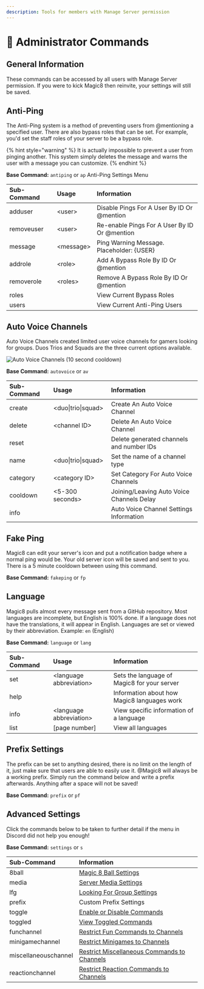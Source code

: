 ```yaml
---
description: Tools for members with Manage Server permission
---
```


# 👮 Administrator Commands

## General Information

These commands can be accessed by all users with Manage Server permission. If you were to kick Magic8 then reinvite, your settings will still be saved.

## Anti-Ping

The Anti-Ping system is a method of preventing users from @mentioning a specified user. There are also bypass roles that can be set. For example, you'd set the staff roles of your server to be a bypass role.

{% hint style="warning" %}
It is actually impossible to prevent a user from pinging another. This system simply deletes the message and warns the user with a message you can customize.
{% endhint %}

**Base Command:** `antiping` or `ap` Anti-Ping Settings Menu

| Sub-Command | Usage | Information |
| :--- | :--- | :--- |
| adduser | &lt;user&gt; | Disable Pings For A User By ID Or @mention |
| removeuser | &lt;user&gt; | Re-enable Pings For A User By ID Or @mention |
| message | &lt;message&gt; | Ping Warning Message. Placeholder: {USER} |
| addrole | &lt;role&gt; | Add A Bypass Role By ID Or @mention |
| removerole | &lt;roles&gt; | Remove A Bypass Role By ID Or @mention |
| roles |  | View Current Bypass Roles |
| users |  | View Current Anti-Ping Users |

## Auto Voice Channels

Auto Voice Channels created limited user voice channels for gamers looking for groups. Duos Trios and Squads are the three current options available.

![Auto Voice Channels \(10 second cooldown\)](https://media1.giphy.com/media/mKD1b9By8Q1n3s4z0g/giphy.gif)

**Base Command:** `autovoice` or `av`

| Sub-Command | Usage | Information |
| :--- | :--- | :--- |
| create | &lt;duo\|trio\|squad&gt; | Create An Auto Voice Channel |
| delete | &lt;channel ID&gt; | Delete An Auto Voice Channel |
| reset |  | Delete generated channels and number IDs |
| name | &lt;duo\|trio\|squad&gt; | Set the name of a channel type |
| category | &lt;category ID&gt; | Set Category For Auto Voice Channels |
| cooldown | &lt;5-300 seconds&gt; | Joining/Leaving Auto Voice Channels Delay |
| info |  | Auto Voice Channel Settings Information |

## Fake Ping

Magic8 can edit your server's icon and put a notification badge where a normal ping would be. Your old server icon will be saved and sent to you. There is a 5 minute cooldown between using this command.

**Base Command:** `fakeping` or `fp`

## Language

Magic8 pulls almost every message sent from a GitHub repository. Most languages are incomplete, but English is 100% done. If a language does not have the translations, it will appear in English. Languages are set or viewed by their abbreviation. Example: `en` \(English\)

**Base Command:** `language` or `lang`

| Sub-Command | Usage | Information |
| :--- | :--- | :--- |
| set | &lt;language abbreviation&gt; | Sets the language of Magic8 for your server |
| help |  | Information about how Magic8 languages work |
| info | &lt;language abbreviation&gt; | View specific information of a language |
| list | \[page number\] | View all languages |

## Prefix Settings

The prefix can be set to anything desired, there is no limit on the length of it, just make sure that users are able to easily use it. @Magic8 will always be a working prefix. Simply run the command below and write a prefix afterwards. Anything after a space will not be saved!

**Base Command:** `prefix` or `pf`

## Advanced Settings

Click the commands below to be taken to further detail if the menu in Discord did not help you enough!

**Base Command:** `settings` or `s`

| Sub-Command | Information |
| :--- | :--- |
| 8ball | [Magic 8 Ball Settings](settings.md#magic-8-ball-settings) |
| media | [Server Media Settings](settings.md#server-media-settings) |
| lfg | [Looking For Group Settings](settings.md#looking-for-group-settings) |
| prefix | Custom Prefix Settings |
| toggle | [Enable or Disable Commands](settings.md#toggled-command-settigns) |
| toggled | [View Toggled Commands](settings.md#toggled-command-settigns) |
| funchannel | [Restrict Fun Commands to Channels](settings.md#fun-commands-channel-settings) |
| minigamechannel | [Restrict Minigames to Channels](settings.md#minigame-channel-settings) |
| miscellaneouschannel | [Restrict Miscellaneous Commands to Channels](settings.md#miscellaneous-channel-settings) |
| reactionchannel | [Restrict Reaction Commands to Channels](settings.md#reaction-commands-channel-settings) |

